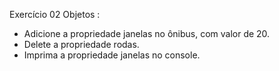 Exercício 02 Objetos :

- Adicione a propriedade janelas no ônibus, com valor de 20.
- Delete a propriedade rodas.
- Imprima a propriedade janelas no console.